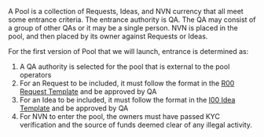 A Pool is a collection of Requests, Ideas, and NVN currency that all meet some entrance criteria.
The entrance authority is QA. The QA may consist of a group of other QAs or it may be a single person. NVN is placed in the pool, and then placed by its owner against Requests or Ideas.

For the first version of Pool that we will launch, entrance is determined as:

1. A QA authority is selected for the pool that is external to the pool operators
1. For an Request to be included, it must follow the format in the [R00 Request Template](../../nfas/Requests/R00) and be approved by QA
1. For an Idea to be included, it must follow the format in the [I00 Idea Template](../../nfas/Ideas/I00) and be approved by QA
1. For NVN to enter the pool, the owners must have passed KYC verification and the source of funds deemed clear of any illegal activity.
